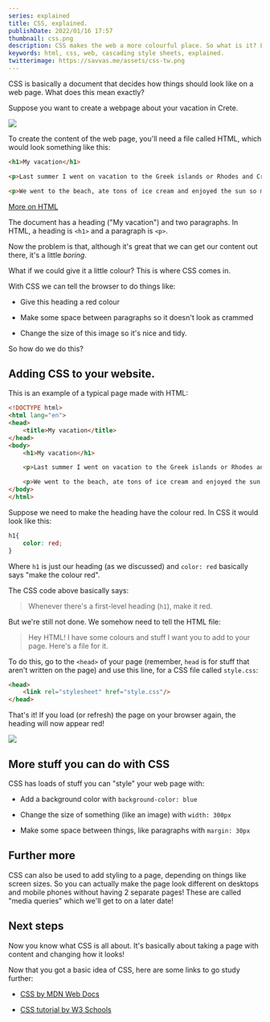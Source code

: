 ```yaml
---
series: explained
title: CSS, explained.
publishDate: 2022/01/16 17:57
thumbnail: css.png
description: CSS makes the web a more colourful place. So what is it? Let's explain.
keywords: html, css, web, cascading style sheets, explained.
twitterimage: https://savvas.me/assets/css-tw.png
---
```


CSS is basically a document that decides how things should look like on a web page. What does this mean exactly?

Suppose you want to create a webpage about your vacation in Crete. 

![](/assets/css01.png)

To create the content of the web page, you'll need a file called HTML, which would look something like this:

```html
<h1>My vacation</h1>

<p>Last summer I went on vacation to the Greek islands or Rhodes and Crete. It was loads of fun</p>

<p>We went to the beach, ate tons of ice cream and enjoyed the sun so much that we got a little sunburned</p>
```

[More on HTML](/explained/html)

The document has a heading ("My vacation") and two paragraphs. In HTML, a heading is `<h1>` and a paragraph is `<p>`.

Now the problem is that, although it's great that we can get our content out there, it's a little *boring*.

What if we could give it a little colour? This is where CSS comes in.

With CSS we can tell the browser to do things like:

* Give this heading a red colour

* Make some space between paragraphs so it doesn't look as crammed

* Change the size of this image so it's nice and tidy.

So how do we do this?

## Adding CSS to your website.

This is an example of a typical page made with HTML:

```html
<!DOCTYPE html>
<html lang="en">
<head>
    <title>My vacation</title>
</head>
<body>
    <h1>My vacation</h1>

    <p>Last summer I went on vacation to the Greek islands or Rhodes and Crete. It was loads of fun</p>

    <p>We went to the beach, ate tons of ice cream and enjoyed the sun so much that we got a little sunburned</p>
</body>
</html>
```

Suppose we need to make the heading have the colour red. In CSS it would look like this:

```css
h1{
    color: red;
}
```

Where `h1` is just our heading (as we discussed) and `color: red` basically says "make the colour red".

The CSS code above basically says: 

> Whenever there's a first-level heading (`h1`), make it red.

But we're still not done. We somehow need to tell the HTML file:

> Hey HTML! I have some colours and stuff I want you to add to your page. Here's a file for it.

To do this, go to the `<head>` of your page (remember, `head` is for stuff that aren't written on the page) and use this line, for a CSS file called `style.css`:

```html
<head>
    <link rel="stylesheet" href="style.css"/>
</head>
```

That's it! If you load (or refresh) the page on your browser again, the heading will now appear red!

![](/assets/css02.png)

## More stuff you can do with CSS

CSS has loads of stuff you can "style" your web page with:

* Add a background color with `background-color: blue`

* Change the size of something (like an image) with `width: 300px`

* Make some space between things, like paragraphs with `margin: 30px`

## Further more

CSS can also be used to add styling to a page, depending on things like screen sizes. So you can actually make the page look different on desktops and mobile phones without having 2 separate pages! These are called "media queries" which we'll get to on a later date!

## Next steps

Now you know what CSS is all about. It's basically about taking a page with content and changing how it looks!

Now that you got a basic idea of CSS, here are some links to go study further:

* [CSS by MDN Web Docs](https://developer.mozilla.org/en-US/docs/Web/CSS)

* [CSS tutorial by W3 Schools](https://www.w3schools.com/css/)